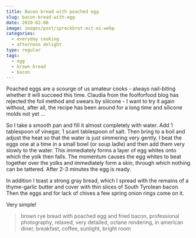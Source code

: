 ```yaml
---
title: Bacon bread with poached egg
slug: bacon-bread-with-egg
date: 2010-02-08
image: images/post/spreckbrot-mit-ei.webp
categories: 
  - everyday cooking
  - afternoon delight
type: regular
tags: 
  - egg
  - brown bread
  - bacon
---
```


Poached eggs are a scourge of us amateur cooks - always nail-biting whether it will succeed this time. Claudia from the foolforfood blog has rejected the foil method and swears by silicone - I want to try it again without, after all, the recipe has been around for a long time and silicone molds not yet ...

So I take a smooth pan and fill it almost completely with water. Add 1 tablespoon of vinegar, 1 scant tablespoon of salt. Then bring to a boil and adjust the heat so that the water is just simmering very gently. I beat the eggs one at a time in a small bowl (or soup ladle) and then add them very slowly to the water. This immediately forms a layer of egg whites onto which the yolk then falls. The momentum causes the egg whites to beat together over the yolks and immediately form a skin, through which nothing can be tattered. After 2-3 minutes the egg is ready.

In addition I toast a strong gray bread, which I spread with the remains of a thyme-garlic butter and cover with thin slices of South Tyrolean bacon. Then the eggs and for lack of chives a few spring onion rings come on it.

Very simple!

> brown rye bread with poached egg and fried bacon, professional photography, relaxed, very detailed, octane rendering, in american diner, breakfast, coffee, sunlight, bright room 

